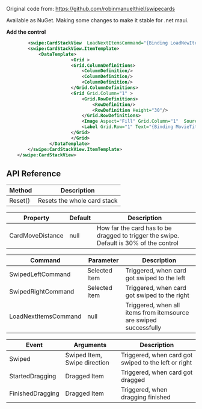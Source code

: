 
Original code from: https://github.com/robinmanuelthiel/swipecards

Available as NuGet.
Making some changes to make it stable for .net maui.



**Add the control**
```xml
        <swipe:CardStackView  LoadNextItemsCommand="{Binding LoadNewItemsCommand}" SwipedLeftCommand="{Binding MoveLeftCommand}" SwipedRightCommand="{Binding MoveRightCommand}"  Grid.Column="1" ItemsSource="{Binding Movies}" >
        <swipe:CardStackView.ItemTemplate>
            <DataTemplate>
                        <Grid >
                        <Grid.ColumnDefinitions>
                            <ColumnDefinition/>
                            <ColumnDefinition/>
                            <ColumnDefinition/>
                        </Grid.ColumnDefinitions>
                        <Grid Grid.Column="1" >
                            <Grid.RowDefinitions>
                                <RowDefinition/>
                                <RowDefinition Height="30"/>
                            </Grid.RowDefinitions>
                            <Image Aspect="Fill" Grid.Column="1"  Source="rick.png" ZIndex="0"/>
                            <Label Grid.Row="1" Text="{Binding MovieTitle}" ZIndex="4"/>
                        </Grid>
                        </Grid>
                </DataTemplate>
        </swipe:CardStackView.ItemTemplate>
    </swipe:CardStackView>
```


## API Reference
| Method | Description |
|-|-|
| Reset() | Resets the whole card stack |

| Property | Default | Description |
|-|-|-|
| CardMoveDistance | null | How far the card has to be dragged to trigger the swipe. Default is 30% of the control |

| Command | Parameter | Description |
|-|-|-|
| SwipedLeftCommand | Selected Item | Triggered, when card got swiped to the left |
| SwipedRightCommand | Selected Item | Triggered, when card got swiped to the right |
| LoadNextItemsCommand | null | Triggered, when all items from itemsource are swiped successfully |

| Event | Arguments | Description |
|-|-|-|
| Swiped | Swiped Item, Swipe direction | Triggered, when card got swiped to the left or right |
| StartedDragging | Dragged Item | Triggered, when card got dragged |
| FinishedDragging | Dragged Item | Triggered, when dragging finished |
